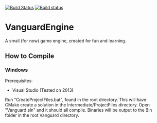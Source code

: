 [![Build Status](https://travis-ci.org/MartinPalko/VanguardEngine.svg?branch=master)](https://travis-ci.org/MartinPalko/VanguardEngine) [![Build status](https://ci.appveyor.com/api/projects/status/6yi9e7ki2dr9kjsw?svg=true)](https://ci.appveyor.com/project/MartinPalko/vanguardengine)

# VanguardEngine
A small (for now) game engine, created for fun and learning.

## How to Compile

### Windows

Prerequisites:
- Visual Studio (Tested on 2013)

Run "CreateProjectFiles.bat", found in the root directory. This will have CMake create a solution in the Intermediate/ProjectFiles directory. Open "Vanguard.sln" and it should all compile. Binaries will be output to the Bin folder in the root Vanguard directory.
